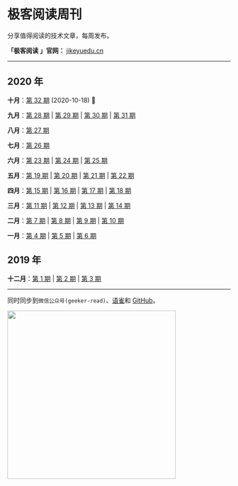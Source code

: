 # 极客阅读周刊

分享值得阅读的技术文章，每周发布。

**「极客阅读 」官网：** [jikeyuedu.cn](https://jikeyuedu.cn)

---

## 2020 年

**十月**：[第 32 期](https://github.com/geeker-read/weekly_issues/blob/master/docs/issue-32.md) (2020-10-18) 🐸

**九月**：[第 28 期](https://github.com/geeker-read/weekly_issues/blob/master/docs/issue-28.md) | [第 29 期](https://github.com/geeker-read/weekly_issues/blob/master/docs/issue-29.md) | [第 30 期](https://github.com/geeker-read/weekly_issues/blob/master/docs/issue-30.md) | [第 31 期](https://github.com/geeker-read/weekly_issues/blob/master/docs/issue-31.md)

**八月**：[第 27 期](https://github.com/geeker-read/weekly_issues/blob/master/docs/issue-27.md)

**七月**：[第 26 期](https://github.com/geeker-read/weekly_issues/blob/master/docs/issue-26.md)

**六月**：[第 23 期](https://github.com/geeker-read/weekly_issues/blob/master/docs/issue-23.md) | [第 24 期](https://github.com/geeker-read/weekly_issues/blob/master/docs/issue-24.md) | [第 25 期](https://github.com/geeker-read/weekly_issues/blob/master/docs/issue-25.md)

**五月**：[第 19 期](https://github.com/geeker-read/weekly_issues/blob/master/docs/issue-19.md) | [第 20 期](https://github.com/geeker-read/weekly_issues/blob/master/docs/issue-20.md) | [第 21 期](https://github.com/geeker-read/weekly_issues/blob/master/docs/issue-21.md) | [第 22 期](https://github.com/geeker-read/weekly_issues/blob/master/docs/issue-22.md)

**四月**：[第 15 期](https://github.com/geeker-read/weekly_issues/blob/master/docs/issue-15.md) | [第 16 期](https://github.com/geeker-read/weekly_issues/blob/master/docs/issue-16.md) | [第 17 期](https://github.com/geeker-read/weekly_issues/blob/master/docs/issue-17.md) | [第 18 期](https://github.com/geeker-read/weekly_issues/blob/master/docs/issue-18.md)

**三月**：[第 11 期](https://github.com/geeker-read/weekly_issues/blob/master/docs/issue-11.md) | [第 12 期](https://github.com/geeker-read/weekly_issues/blob/master/docs/issue-12.md) | [第 13 期](https://github.com/geeker-read/weekly_issues/blob/master/docs/issue-13.md) | [第 14 期](https://github.com/geeker-read/weekly_issues/blob/master/docs/issue-14.md)

**二月**：[第 7 期](https://github.com/geeker-read/weekly_issues/blob/master/docs/issue-7.md) | [第 8 期](https://github.com/geeker-read/weekly_issues/blob/master/docs/issue-8.md) | [第 9 期](https://github.com/geeker-read/weekly_issues/blob/master/docs/issue-9.md) | [第 10 期](https://github.com/geeker-read/weekly_issues/blob/master/docs/issue-10.md)

**一月**：[第 4 期](https://github.com/geeker-read/weekly_issues/blob/master/docs/issue-4.md) | [第 5 期](https://github.com/geeker-read/weekly_issues/blob/master/docs/issue-5.md) | [第 6 期](https://github.com/geeker-read/weekly_issues/blob/master/docs/issue-6.md)

## 2019 年

**十二月**：[第 1 期](https://github.com/geeker-read/weekly_issues/blob/master/docs/issue-1.md) | [第 2 期](https://github.com/geeker-read/weekly_issues/blob/master/docs/issue-2.md) | [第 3 期](https://github.com/geeker-read/weekly_issues/blob/master/docs/issue-3.md)

---

同时同步到`微信公众号(geeker-read)`、[语雀](https://www.yuque.com/books/share/8cc684ae-4d87-483b-82e5-5128e32d4cef?#)和 [GitHub](https://github.com/geeker-read/weekly_issues)。

<img src="https://geeker-cdn.devhub.top/assets/geeker-read-wx-qr-code-v2.png" width="380">
